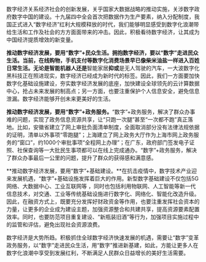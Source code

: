​		数字经济关系经济社会的创新发展，关乎国家大数据战略的推动实施，关涉数字政府数字中国的建设。十九届四中全会首次把数据作为生产要素，纳入分配制度，我国正式进入“数字经济”红利大规模释放的时代，我们能够明显感受到数字化浪潮带给生活和工作及社会的方方面面带来的冲击。因此，积极看待数字经济，让其成为中国经济提质增效的新变量。

​		**推动数字经济发展，要用“数字”+民众生活。**拥抱数字经济，要以“数字”走进民众生活。当前，在线购物，手机支付等数字化消费场景早已像柴米油盐一样进入百姓日常生活。**无论是**智能机器人**还是**智能家居**抑或**是无人驾驶的汽车，一大波数字化黑科技正在照进现实，数字经济已经成为新时代的标签。因此，我们一方面要加快数字化基础设施建设，夯实数字经济发展的底座，加快建设全球领先的云计算数据中心，抢占未来发展的制高点；另一方面，也要注重保护个人信息安全，避免信息泄漏。数字经济能够开创未来更美好的生活。

​		**推动数字经济发展，要用“数字”+政务服务。**“数字”+政务服务，解决了群众办事难的问题，实现了政务信息资源共享，让“只跑一次腿”甚至“一次都不跑”真正落地。比如，安徽省建立了网上审批负面清单制度，全面取消部分没有法律法规依据的证明，清单以外事项“零跑腿”；上海建立了网上政务大厅作为上海市网上政务服务的“窗口”，约1000个审批事项“全程网上办理”；在广东，政府部门签发电子证照、社保查询等一大批民生事项都可以在线上完成通办。“数字”+政务服务，解决了群众办事最后一公里的问题，提升了群众的获得感和满意感。

​		**推动数字经济发展，要用“数字”+基础建设。**在抗击疫情中，数字技术产业迎来发展机遇，“数字”+基础设施发挥着巨大的作用。新型数字基础建设不仅包括5G网络、大数据中心、工业互联网等 ，同时也包括利用物联网、人工智能等新一代信息技术，对交通、工业等传统基础设施进行数字化、网络化、智能化改造升级。因此，在融资方式上，既要充分发挥好财政资金等作用，也要注重发挥社会资本的力量，让更多的企业成为建设主题，加强资源整合和共建共享，提高资源要素配置效率。同时，也要防范项目重复建设、“新瓶装旧酒”等行为，加强项目实施过程中的监管和评估，避免出现社会资源浪费。

​		数字经济是大势所趋。积极抓住全球数字经济快速发展的机遇，需要让“数字”变革政务服务，以“数字”走进民众生活，用“数字”推进新基建，如此，方能让更多人在数字化浪潮中享受到发展红利，不断满足人民群众日益增长的美好生活需要。

